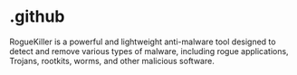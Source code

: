 # .github
RogueKiller is a powerful and lightweight anti-malware tool designed to detect and remove various types of malware, including rogue applications, Trojans, rootkits, worms, and other malicious software.

